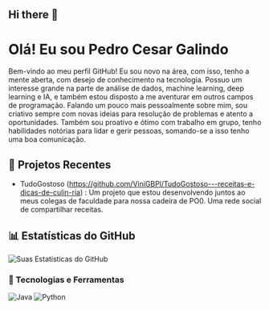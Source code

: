 ## Hi there 👋
# Olá! Eu sou Pedro Cesar Galindo 

Bem-vindo ao meu perfil GitHub! Eu sou novo na área, com isso, tenho a mente aberta, com desejo de conhecimento na tecnologia. Possuo um interesse grande na parte de análise de dados, machine learning, deep learning e IA, e também estou disposto a me aventurar em outros campos de programação. Falando um pouco mais pessoalmente sobre mim, sou criativo sempre com novas ideias para resolução de problemas e atento a oportunidades. Também sou proativo e ótimo com trabalho em grupo, tenho habilidades notórias para lidar e gerir pessoas, somando-se a isso tenho uma boa comunicação.

## 🔧 Projetos Recentes
- TudoGostoso (https://github.com/ViniGBPl/TudoGostoso---receitas-e-dicas-de-culin-ria) : Um projeto que estou desenvolvendo juntos ao meus colegas de faculdade para nossa cadeira de PO0. Uma rede social de compartilhar receitas.

## 📊 Estatísticas do GitHub
![Suas Estatísticas do GitHub](https://github-readme-stats.vercel.app/api?username=PedrocsGalindo&show_icons=true&theme=dark)

### 🔧 Tecnologias e Ferramentas
![Java](https://img.shields.io/badge/Java-ED8B00?style=for-the-badge&logo=java&logoColor=white)
![Python](https://img.shields.io/badge/Python-3776AB?style=for-the-badge&logo=python&logoColor=white)
<!--
**PedrocsGalindo/PedrocsGalindo** is a ✨ _special_ ✨ repository because its `README.md` (this file) appears on your GitHub profile.

Here are some ideas to get you started:

- 🔭 I’m currently working on ...
- 🌱 I’m currently learning ...
- 👯 I’m looking to collaborate on ...
- 🤔 I’m looking for help with ...
- 💬 Ask me about ...
- 📫 How to reach me: ...
- 😄 Pronouns: ...
- ⚡ Fun fact: ...
-->
